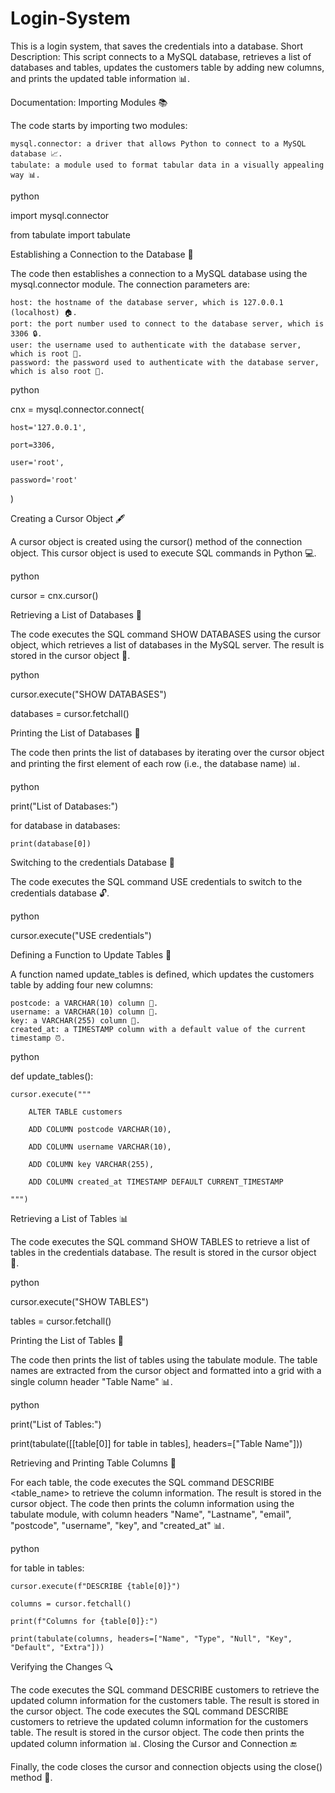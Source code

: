 # Login-System
This is a login system, that saves the credentials into a database.
Short Description: This script connects to a MySQL database, retrieves a list of databases and tables, updates the customers table by adding new columns, and prints the updated table information 📊.

Documentation:
Importing Modules 📚

The code starts by importing two modules:

    mysql.connector: a driver that allows Python to connect to a MySQL database 📈.
    tabulate: a module used to format tabular data in a visually appealing way 📊.

python

import mysql.connector

from tabulate import tabulate

Establishing a Connection to the Database 📁

The code then establishes a connection to a MySQL database using the mysql.connector module. The connection parameters are:

    host: the hostname of the database server, which is 127.0.0.1 (localhost) 🏠.
    port: the port number used to connect to the database server, which is 3306 🔒.
    user: the username used to authenticate with the database server, which is root 👑.
    password: the password used to authenticate with the database server, which is also root 🔑.

python

cnx = mysql.connector.connect(

    host='127.0.0.1',

    port=3306,

    user='root',

    password='root'

)

Creating a Cursor Object 🖋️

A cursor object is created using the cursor() method of the connection object. This cursor object is used to execute SQL commands in Python 💻.

python

cursor = cnx.cursor()

Retrieving a List of Databases 📂

The code executes the SQL command SHOW DATABASES using the cursor object, which retrieves a list of databases in the MySQL server. The result is stored in the cursor object 📝.

python

cursor.execute("SHOW DATABASES")

databases = cursor.fetchall()

Printing the List of Databases 📄

The code then prints the list of databases by iterating over the cursor object and printing the first element of each row (i.e., the database name) 📊.

python

print("List of Databases:")

for database in databases:

    print(database[0])

Switching to the credentials Database 🔀

The code executes the SQL command USE credentials to switch to the credentials database 🔓.

python

cursor.execute("USE credentials")

Defining a Function to Update Tables 🔄

A function named update_tables is defined, which updates the customers table by adding four new columns:

    postcode: a VARCHAR(10) column 📨.
    username: a VARCHAR(10) column 👥.
    key: a VARCHAR(255) column 🔑.
    created_at: a TIMESTAMP column with a default value of the current timestamp ⏰.

python

def update_tables():

    cursor.execute("""

        ALTER TABLE customers

        ADD COLUMN postcode VARCHAR(10),

        ADD COLUMN username VARCHAR(10),

        ADD COLUMN key VARCHAR(255),

        ADD COLUMN created_at TIMESTAMP DEFAULT CURRENT_TIMESTAMP

    """)

Retrieving a List of Tables 📊

The code executes the SQL command SHOW TABLES to retrieve a list of tables in the credentials database. The result is stored in the cursor object 📝.

python

cursor.execute("SHOW TABLES")

tables = cursor.fetchall()

Printing the List of Tables 📄

The code then prints the list of tables using the tabulate module. The table names are extracted from the cursor object and formatted into a grid with a single column header "Table Name" 📊.

python

print("List of Tables:")

print(tabulate([[table[0]] for table in tables], headers=["Table Name"]))

Retrieving and Printing Table Columns 📝

For each table, the code executes the SQL command DESCRIBE <table_name> to retrieve the column information. The result is stored in the cursor object. The code then prints the column information using the tabulate module, with column headers "Name", "Lastname", "email", "postcode", "username", "key", and "created_at" 📊.

python

for table in tables:

    cursor.execute(f"DESCRIBE {table[0]}")

    columns = cursor.fetchall()

    print(f"Columns for {table[0]}:")

    print(tabulate(columns, headers=["Name", "Type", "Null", "Key", "Default", "Extra"]))

Verifying the Changes 🔍

The code executes the SQL command DESCRIBE customers to retrieve the updated column information for the customers table. The result is stored in the cursor object.
The code executes the SQL command DESCRIBE customers to retrieve the updated column information for the customers table. The result is stored in the cursor object. The code then prints the updated column information 📊.
Closing the Cursor and Connection 🔚

Finally, the code closes the cursor and connection objects using the close() method 👋.
